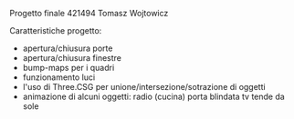 Progetto finale
421494
Tomasz Wojtowicz


Caratteristiche progetto:

- apertura/chiusura porte
- apertura/chiusura finestre
- bump-maps per i quadri 
- funzionamento luci
- l'uso di Three.CSG per unione/intersezione/sotrazione di oggetti
- animazione di alcuni oggetti:
	radio (cucina)
	porta blindata
	tv
	tende da sole